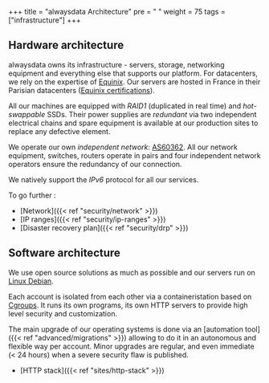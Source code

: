 +++
title = "alwaysdata Architecture"
pre = "<i class='fas fa-fw fa-atom'></i> "
weight = 75
tags = ["infrastructure"]
+++
## Hardware architecture

alwaysdata owns its infrastructure - servers, storage, networking equipment and everything else that supports our platform. For datacenters, we rely on the expertise of [Equinix](https://www.equinix.com/). Our servers are hosted in France in their Parisian datacenters ([Equinix certifications](https://www.equinix.co.uk/data-centers/design/standards-compliance)).

All our machines are equipped with *RAID1* (duplicated in real time) and *hot-swappable* SSDs. Their power supplies are *redundant* via two independent electrical chains and spare equipment is available at our production sites to replace any defective element.

We operate our own *independent network*: [AS60362](http://as60362.net/). All our network equipment, switches, routers operate in pairs and four independent network operators ensure the redundancy of our connection.

We natively support the *IPv6* protocol for all our services.

To go further :
- [Network]({{< ref "security/network" >}})
- [IP ranges]({{< ref "security/ip-ranges" >}})
- [Disaster recovery plan]({{< ref "security/drp" >}})

## Software architecture

We use open source solutions as much as possible and our servers run on [Linux Debian](https://www.debian.org/).

Each account is isolated from each other via a containeristation based on [Cgroups](https://en.wikipedia.org/wiki/Cgroups). It runs its own programs, its own HTTP servers to provide high level security and customization.

The main upgrade of our operating systems is done via an [automation tool]({{< ref "advanced/migrations" >}}) allowing to do it in an autonomous and flexible way per account. Minor upgrades are regular, and even immediate (< 24 hours) when a severe security flaw is published.

- [HTTP stack]({{< ref "sites/http-stack" >}})
